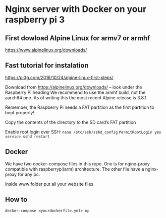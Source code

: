 # Nginx server with Docker on your raspberry pi 3 

## First dowload Alpine Linux for armv7 or armhf
https://www.alpinelinux.org/downloads/

## Fast tutorial for instalation
https://pi3g.com/2018/10/24/alpine-linux-first-steps/

Download from https://alpinelinux.org/downloads/ – look under the Raspberry Pi heading
We recommend to use the armhf build, not the aarch64 one. As of writing this the most recent Alpine release is 3.8.1.

Remember, the Raspberry Pi needs a FAT partition as the first partition to boot properly!

Copy the contents of the directory to the SD card’s FAT partition

Enable root login over SSH:
```nano /etc/ssh/sshd_config```
```PermitRootLogin yes```
```service sshd restart```

## Docker
We have two docker-compose files in this repo. One is for nginx-proxy compatible with raspberrypi(arm) architecture.
The other file have a nginx-proxy for any pc.

Inside www folder put all your website files.

## How to
```
docker-compose <yourdockerfile.yml> up
```
